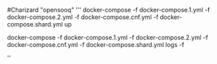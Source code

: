 #Charizard "opensooq"
'''
docker-compose -f docker-compose.1.yml -f docker-compose.2.yml  -f docker-compose.cnf.yml -f docker-compose.shard.yml up

docker-compose -f docker-compose.1.yml -f docker-compose.2.yml  -f docker-compose.cnf.yml -f docker-compose.shard.yml logs -f

''
